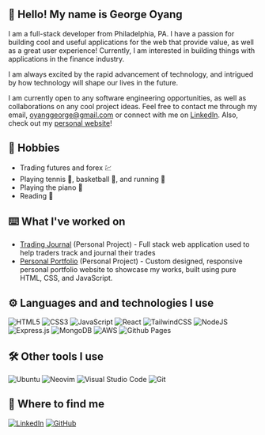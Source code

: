 ## :wave: Hello! My name is George Oyang

I am a full-stack developer from Philadelphia, PA. I have a passion for building cool and useful applications for the web that provide value, as well as a great user experience! Currently, I am interested in building things with applications in the finance industry.

I am always excited by the rapid advancement of technology, and intrigued by how technology will shape our lives in the future.

I am currently open to any software engineering opportunities, as well as collaborations on any cool project ideas. Feel free to contact me through my email, oyanggeorge@gmail.com or connect with me on [LinkedIn](https://www.linkedin.com/in/george-oyang/). Also, check out my [personal website](https://goyangrui.github.io/personal-portfolio-v1/)!

## :seedling: Hobbies

- Trading futures and forex :chart:
- Playing tennis :tennis:, basketball :basketball:, and running :athletic_shoe:
- Playing the piano :musical_keyboard:
- Reading :book:

## :keyboard: What I've worked on

- [Trading Journal](https://github.com/goyangrui/trading-journal) (Personal Project) - Full stack web application used to help traders track and journal their trades
- [Personal Portfolio](https://github.com/goyangrui/personal-portfolio-v1) (Personal Project) - Custom designed, responsive personal portfolio website to showcase my works, built using pure HTML, CSS, and JavaScript.

## :gear: Languages and and technologies I use

![HTML5](https://img.shields.io/badge/html5-%23E34F26.svg?style=for-the-badge&logo=html5&logoColor=white)
![CSS3](https://img.shields.io/badge/css3-%231572B6.svg?style=for-the-badge&logo=css3&logoColor=white)
![JavaScript](https://img.shields.io/badge/javascript-%23323330.svg?style=for-the-badge&logo=javascript&logoColor=%23F7DF1E)
![React](https://img.shields.io/badge/react-%2320232a.svg?style=for-the-badge&logo=react&logoColor=%2361DAFB)
![TailwindCSS](https://img.shields.io/badge/tailwindcss-%2338B2AC.svg?style=for-the-badge&logo=tailwind-css&logoColor=white)
![NodeJS](https://img.shields.io/badge/node.js-6DA55F?style=for-the-badge&logo=node.js&logoColor=white)
![Express.js](https://img.shields.io/badge/express.js-%23404d59.svg?style=for-the-badge&logo=express&logoColor=%2361DAFB)
![MongoDB](https://img.shields.io/badge/MongoDB-%234ea94b.svg?style=for-the-badge&logo=mongodb&logoColor=white)
![AWS](https://img.shields.io/badge/AWS-%23FF9900.svg?style=for-the-badge&logo=amazon-aws&logoColor=white)
![Github Pages](https://img.shields.io/badge/github%20pages-121013?style=for-the-badge&logo=github&logoColor=white)

## :hammer_and_wrench: Other tools I use

![Ubuntu](https://img.shields.io/badge/Ubuntu-E95420?style=for-the-badge&logo=ubuntu&logoColor=white)
![Neovim](https://img.shields.io/badge/NeoVim-%2357A143.svg?&style=for-the-badge&logo=neovim&logoColor=white)
![Visual Studio Code](https://img.shields.io/badge/Visual%20Studio%20Code-0078d7.svg?style=for-the-badge&logo=visual-studio-code&logoColor=white)
![Git](https://img.shields.io/badge/git-%23F05033.svg?style=for-the-badge&logo=git&logoColor=white)

## :link: Where to find me

[![LinkedIn](https://img.shields.io/badge/linkedin-%230077B5.svg?style=for-the-badge&logo=linkedin&logoColor=white)](https://www.linkedin.com/in/george-oyang/)
[![GitHub](https://img.shields.io/badge/github-%23121011.svg?style=for-the-badge&logo=github&logoColor=white)](https://github.com/goyangrui)

<!---
goyangrui/goyangrui is a ✨ special ✨ repository because its `README.md` (this file) appears on your GitHub profile.
You can click the Preview link to take a look at your changes.
--->
